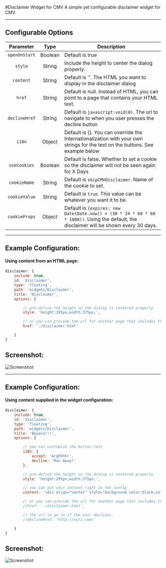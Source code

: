 #Disclaimer Widget for CMV
A simple yet configurable disclaimer widget for CMV

---
## Configurable Options

| Parameter | Type | Description |
| :----: | :--: | ----------- |
| `openOnStart` | Boolean | Default is true |
| `style` | String | Include the height to center the dialog properly. |
| `content` | String | Default is ''. The HTML you want to display in the disclaimer dialog |
| `href` | String | Default is null. Instead of HTML, you can point to a page that contains your HTML text. |
| `declineHref` | String | Default is `javascript:void(0)`. The url to navigate to when you user presses the decline button|
| `i18n` | Object | Default is {}. You can override the Internationalization with your own strings for the text on the buttons. See example below |
| `useCookies` | Boolean | Default is false. Whether to set a cookie so the disclaimer will not be seen again for X Days|
| `cookieName` | String | Default is `skipCMVDisclaimer`. Name of the cookie to set.|
| `cookieValue` | String | Default is `true`. This value can be whatever you want it to be.|
| `cookieProps` | Object | Default is `{expires: new Date(Date.now() + (30 * 24 * 60 * 60 * 1000))`. Using the default, the disclaimer will be shown every 30 days.|


---
## Example Configuration:
#### Using content from an HTML page:
``` javascript
disclaimer: {
    include: true,
    id: 'disclaimer',
    type: 'floating',
    path: 'widgets/Disclaimer',
    title: 'Disclaimer',
    options: {

        // pre-define the height so the dialog is centered properly
        style: 'height:295px;width:375px;',

        // or you can provide the url for another page that includes the content
        href: './disclaimer.html'

    }
}
```

## Screenshot:
![Screenshot](https://tmcgee.github.io/cmv-widgets/images/disclaimer1.jpg)


---
## Example Configuration:
#### Using content supplied in the widget configuration:
``` javascript
disclaimer: {
    include: true,
    id: 'disclaimer',
    type: 'floating',
    path: 'widgets/Disclaimer',
    title: 'Beware!!!',
    options: {

        // you can customize the button text
        i18n: {
            accept: 'Arghhhh!',
            decline: 'Run Away!'
        },

        // pre-define the height so the dialog is centered properly
        style: 'height:295px;width:375px;',

        // you can put your content right in the config
        content: '<div align="center" style="background-color:black;color:white;font-size:18px;padding:25px;">Abandon all hope, ye who enter here...<br/><img src="http://fc06.deviantart.net/fs5/i/2004/313/2/5/Captain_Jolly_Roger_by_ramiusraven.jpg" style="width:160px;margin-top:25px;" /></div>'

        // or you can provide the url for another page that includes the content
        //href: './disclaimer.html',

        // the url to go to if the user declines.
        //declineHref: 'http://esri.com/'

    }
}
```

## Screenshot:
![Screenshot](https://tmcgee.github.io/cmv-widgets/images/disclaimer2.jpg)
